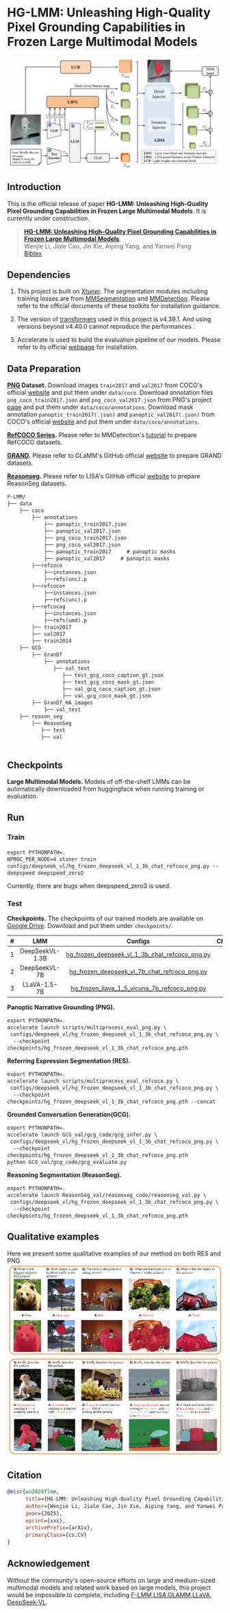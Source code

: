 
# HG-LMM: Unleashing High-Quality Pixel Grounding Capabilities in Frozen Large Multimodal Models
![](images/overall.png)
## Introduction

This is the official release of paper **HG-LMM: Unleashing High-Quality Pixel Grounding Capabilities in
Frozen Large Multimodal Models**. 
It is currently under construction.

> [**HG-LMM: Unleashing High-Quality Pixel Grounding Capabilities in Frozen Large Multimodal Models**](https://arxiv.org/abs/2406.05821),            
> Wenjie Li, Jiale Cao, Jin Xie, Aiping Yang, and Yanwei Pang            
> [Bibtex](https://github.com/WenjieLi2008/HG-LMM#citation)


## Dependencies

1. This project is built on [Xtuner](https://github.com/InternLM/xtuner). The segmentation modules  including training losses are  from [MMSegmentation](https://github.com/open-mmlab/mmsegmentation) and [MMDetection](https://github.com/open-mmlab/mmdetection). Please refer to the official documents of these toolkits for installation guidance.

2. The version of [transformers](https://github.com/huggingface/transformers) used in this project is v4.39.1. And using versions beyond v4.40.0 cannot reproduce the performances . 

3. Accelerate is used to build the evaluation pipeline of our models. Please refer to its official
[webpage](https://github.com/huggingface/accelerate) for installation.

## Data Preparation
**[PNG](https://github.com/BCV-Uniandes/PNG) Dataset.** Download images `train2017` and `val2017` from COCO's official [website](https://cocodataset.org/#home) and put them under `data/coco`. Download annotation files `png_coco_train2017.json` and `png_coco_val2017.json` from PNG's project [page](https://bcv-uniandes.github.io/panoptic-narrative-grounding/#downloads)  and put them under `data/coco/annotations`. Download mask annotation  `panoptic_train2017(.json)` and `panoptic_val2017(.json)` from COCO's official [website](http://images.cocodataset.org/annotations/panoptic_annotations_trainval2017.zip) and put them under `data/coco/annotations`.

**[RefCOCO Series](https://github.com/lichengunc/refer).** Please refer to MMDetection's [tutorial](https://mmdetection.readthedocs.io/en/latest/user_guides/dataset_prepare.html#refcoco-dataset-preparation)  to prepare RefCOCO datasets.

**[GRAND](https://github.com/mbzuai-oryx/groundingLMM).** Please refer to GLaMM's GitHub official [website](https://github.com/mbzuai-oryx/groundingLMM)  to prepare GRAND datasets.

**[Reasonseg](https://github.com/dvlab-research/LISA).** Please refer to LISA's GitHub official [website](https://github.com/dvlab-research/LISA)  to prepare ReasonSeg datasets.
```text
F-LMM/
├── data
    ├── coco
        ├── annotations
            ├── panoptic_train2017.json
            ├── panoptic_val2017.json
            ├── png_coco_train2017.json
            ├── png_coco_val2017.json
            ├── panoptic_train2017     # panoptic masks
            ├── panoptic_val2017     # panoptic masks
        ├──refcoco
            ├──instances.json
            ├──refs(unc).p
        ├──refcoco+
            ├──instances.json
            ├──refs(unc).p
        ├──refcocog
            ├──instances.json
            ├──refs(umd).p
        ├── train2017
        ├── val2017
        ├── train2014
    ├── GCG
	    ├── GranDf
	        ├── annotations
	      	   ├── val_test
	      	      ├── test_gcg_coco_caption_gt.json
	      	      ├── test_gcg_coco_mask_gt.json
	      	      ├── val_gcg_coco_caption_gt.json
	      	      ├── val_gcg_coco_mask_gt.json
	    ├── GranDf_HA_images
	      	├── val_test
    ├── reason_seg
	    ├── ReasonSeg
	       ├── test
	       ├── val
   
```


## Checkpoints
**Large Multimodal Models.** Models of off-the-shelf LMMs can be automatically downloaded from huggingface when running training or evaluation.



## Run

### Train

```shell
export PYTHONPATH=.
NPROC_PER_NODE=4 xtuner train configs/deepseek_vl/hg_frozen_deepseek_vl_1_3b_chat_refcoco_png.py --deepspeed deepspeed_zero2
```

Currently, there are bugs when deepspeed_zero3 is used.

### Test
**Checkpoints.**
The checkpoints of our trained models are available on [Google Drive](https://drive.google.com/drive/folders/1bvrDqm9m4MvcocuwvvkGf_qYRBfvr0K7?usp=sharing). Download and put them under `checkpoints/`.

| #  |          LMM         |                                                            Configs                                                             |                                         Checkpoints                                         |
|:--:|:---------------------:|:------------------------------------------------------------------------------------------------------------------------------:|:-------------------------------------------------------------------------------------------:|
| 1  |    DeepSeekVL-1.3B         |                    [hg_frozen_deepseek_vl_1_3b_chat_refcoco_png.py](configs/deepseek_vl/hg_frozen_deepseek_vl_1_3b_chat_refcoco_png.py)                      | [model](https://drive.google.com/file/d/1UXcjJrrpTm1bNphvPNjvol9gUfvzNbjA/view?usp=drive_link) 
| 2  |     DeepSeekVL-7B         |                       [hg_frozen_deepseek_vl_7b_chat_refcoco_png.py](configs/deepseek_vl/hg_frozen_deepseek_vl_7b_chat_refcoco_png.py)                       | [model](https://drive.google.com/file/d/1LOwIAYVyR51e34ksV9jz-GGiFfmkZLj_/view?usp=drive_link) 
| 3  |     LLaVA-1.5-7B          |    [hg_frozen_llava_1_5_vicuna_7b_refcoco_png.py](configs/llava/hg_frozen_llava_1_5_vicuna_7b_refcoco_png.py)     | [model](https://drive.google.com/file/d/1opjFe15B5L5JJ78gE_FsXvDnwSlwSHhh/view?usp=sharing) |


**Panoptic Narrative Grounding (PNG).**
```shell
export PYTHONPATH=.
accelerate launch scripts/multiprocess_eval_png.py \
 configs/deepseek_vl/hg_frozen_deepseek_vl_1_3b_chat_refcoco_png.py \
  --checkpoint checkpoints/hg_frozen_deepseek_vl_1_3b_chat_refcoco_png.pth
```
**Referring Expression Segmentation (RES).**
```shell
export PYTHONPATH=.
accelerate launch scripts/multiprocess_eval_refcoco.py \
 configs/deepseek_vl/hg_frozen_deepseek_vl_1_3b_chat_refcoco_png.py \
  --checkpoint checkpoints/hg_frozen_deepseek_vl_1_3b_chat_refcoco_png.pth --concat
```
**Grounded Conversation Generation(GCG).**
```shell
export PYTHONPATH=.
accelerate launch GCG_val/gcg_code/gcg_infer.py \
 configs/deepseek_vl/hg_frozen_deepseek_vl_1_3b_chat_refcoco_png.py \
  --checkpoint checkpoints/hg_frozen_deepseek_vl_1_3b_chat_refcoco_png.pth 
python GCG_val/gcg_code/gcg_evaluate.py
```

**Reasoning Segmentation (ReasonSeg).**
```shell
export PYTHONPATH=.
accelerate launch ReasonSeg_val/reasonseg_code/reasonseg_val.py \
 configs/deepseek_vl/hg_frozen_deepseek_vl_1_3b_chat_refcoco_png.py \
  --checkpoint checkpoints/hg_frozen_deepseek_vl_1_3b_chat_refcoco_png.pth 
```

## Qualitative examples
Here we present some qualitative examples of our method on both RES and PNG
![](images/qualitative_results.png)

## Citation

```bibtex
@misc{wu2024flmm,
      title={HG-LMM: Unleashing High-Quality Pixel Grounding Capabilities in Frozen Large Multimodal Models}, 
      author={Wenjie Li, Jiale Cao, Jin Xie, Aiping Yang, and Yanwei Pang},
      year={2025},
      eprint={xxx},
      archivePrefix={arXiv},
      primaryClass={cs.CV}
}
```


## Acknowledgement

Without the community's open-source efforts on large and medium-sized multimodal models and related work based on large models, this project would be impossible to complete, including [F-LMM](https://github.com/wusize/F-LMM),[LISA](https://github.com/dvlab-research/LISA),[GLAMM](https://github.com/mbzuai-oryx/groundingLMM),[LLaVA](https://huggingface.co/llava-hf), [DeepSeek-VL](https://github.com/deepseek-ai/DeepSeek-VL). 

